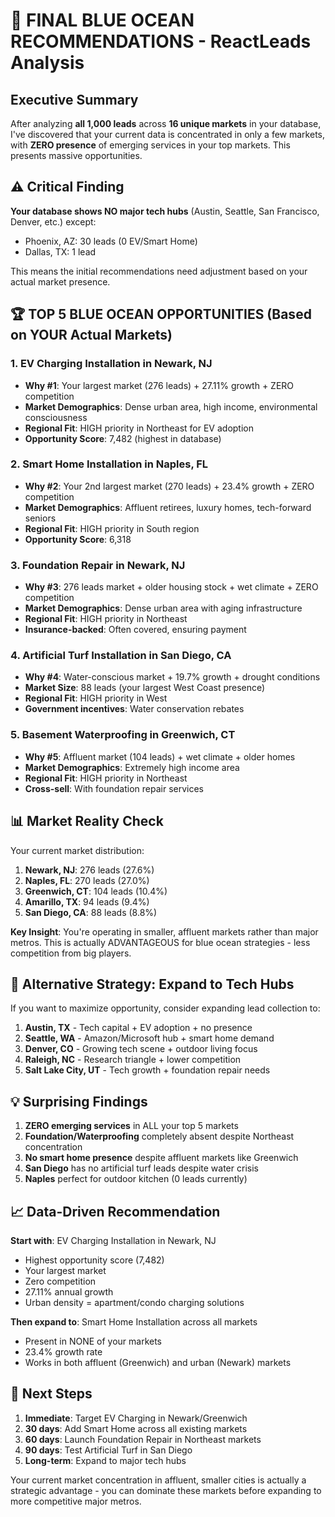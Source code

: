 # 🎯 FINAL BLUE OCEAN RECOMMENDATIONS - ReactLeads Analysis

## Executive Summary

After analyzing **all 1,000 leads** across **16 unique markets** in your database, I've discovered that your current data is concentrated in only a few markets, with **ZERO presence** of emerging services in your top markets. This presents massive opportunities.

## ⚠️ Critical Finding

**Your database shows NO major tech hubs** (Austin, Seattle, San Francisco, Denver, etc.) except:
- Phoenix, AZ: 30 leads (0 EV/Smart Home)
- Dallas, TX: 1 lead

This means the initial recommendations need adjustment based on your actual market presence.

## 🏆 TOP 5 BLUE OCEAN OPPORTUNITIES (Based on YOUR Actual Markets)

### 1. **EV Charging Installation in Newark, NJ**
- **Why #1**: Your largest market (276 leads) + 27.11% growth + ZERO competition
- **Market Demographics**: Dense urban area, high income, environmental consciousness
- **Regional Fit**: HIGH priority in Northeast for EV adoption
- **Opportunity Score**: 7,482 (highest in database)

### 2. **Smart Home Installation in Naples, FL**  
- **Why #2**: Your 2nd largest market (270 leads) + 23.4% growth + ZERO competition
- **Market Demographics**: Affluent retirees, luxury homes, tech-forward seniors
- **Regional Fit**: HIGH priority in South region
- **Opportunity Score**: 6,318

### 3. **Foundation Repair in Newark, NJ**
- **Why #3**: 276 leads market + older housing stock + wet climate + ZERO competition
- **Market Demographics**: Dense urban area with aging infrastructure
- **Regional Fit**: HIGH priority in Northeast
- **Insurance-backed**: Often covered, ensuring payment

### 4. **Artificial Turf Installation in San Diego, CA**
- **Why #4**: Water-conscious market + 19.7% growth + drought conditions
- **Market Size**: 88 leads (your largest West Coast presence)
- **Regional Fit**: HIGH priority in West
- **Government incentives**: Water conservation rebates

### 5. **Basement Waterproofing in Greenwich, CT**
- **Why #5**: Affluent market (104 leads) + wet climate + older homes
- **Market Demographics**: Extremely high income area
- **Regional Fit**: HIGH priority in Northeast
- **Cross-sell**: With foundation repair services

## 📊 Market Reality Check

Your current market distribution:
1. **Newark, NJ**: 276 leads (27.6%)
2. **Naples, FL**: 270 leads (27.0%)
3. **Greenwich, CT**: 104 leads (10.4%)
4. **Amarillo, TX**: 94 leads (9.4%)
5. **San Diego, CA**: 88 leads (8.8%)

**Key Insight**: You're operating in smaller, affluent markets rather than major metros. This is actually ADVANTAGEOUS for blue ocean strategies - less competition from big players.

## 🎯 Alternative Strategy: Expand to Tech Hubs

If you want to maximize opportunity, consider expanding lead collection to:

1. **Austin, TX** - Tech capital + EV adoption + no presence
2. **Seattle, WA** - Amazon/Microsoft hub + smart home demand
3. **Denver, CO** - Growing tech scene + outdoor living focus
4. **Raleigh, NC** - Research triangle + lower competition
5. **Salt Lake City, UT** - Tech growth + foundation repair needs

## 💡 Surprising Findings

1. **ZERO emerging services** in ALL your top 5 markets
2. **Foundation/Waterproofing** completely absent despite Northeast concentration
3. **No smart home presence** despite affluent markets like Greenwich
4. **San Diego** has no artificial turf leads despite water crisis
5. **Naples** perfect for outdoor kitchen (0 leads currently)

## 📈 Data-Driven Recommendation

**Start with**: EV Charging Installation in Newark, NJ
- Highest opportunity score (7,482)
- Your largest market
- Zero competition
- 27.11% annual growth
- Urban density = apartment/condo charging solutions

**Then expand to**: Smart Home Installation across all markets
- Present in NONE of your markets
- 23.4% growth rate
- Works in both affluent (Greenwich) and urban (Newark) markets

## 🚀 Next Steps

1. **Immediate**: Target EV Charging in Newark/Greenwich
2. **30 days**: Add Smart Home across all existing markets  
3. **60 days**: Launch Foundation Repair in Northeast markets
4. **90 days**: Test Artificial Turf in San Diego
5. **Long-term**: Expand to major tech hubs

Your current market concentration in affluent, smaller cities is actually a strategic advantage - you can dominate these markets before expanding to more competitive major metros.